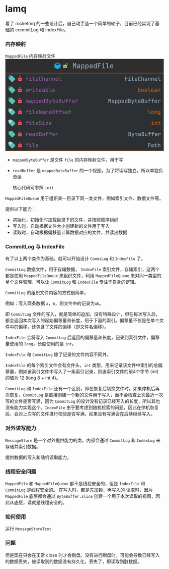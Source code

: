 # lamq

看了 rocketmq 的一些设计后，自己动手造一个简单的轮子，目前已经实现了基础的 commitLog 和 indexFile。

### 内存映射
`MappedFile` 内存映射文件![image-20220623144015119](doc/1.0-SNAPSHOT.assets/image-20220623144015119.png)

- `mappedByteBuffer` 是文件 `file` 的内存映射文件，用于写

- `readBuffer` 是 `mappedByteBuffer` 的一个视图，为了将读写独立，所以单独负责读

  核心代码可参照 `init`


`MappedFileQueue` 用于组织某一目录下同一类文件，例如索引文件、数据文件等。

提供以下能力：

- 初始化，初始化时加载目录下的文件，并按照顺序组织
- 写入时，自动根据文件大小创建新的文件用于写入
- 读取时，自动根据偏移量计算数据对应的文件，并读出数据



### CommitLog 与 IndexFile

有了以上两个类作为基础，就可以开始设计 `CommiLog` 和 `IndexFile` 了。



`CommitLog` 数据文件，用于存储数据， `IndexFile` 索引文件，存储索引，这两个都是使用 `MappedFileQueue` 来组织文件，利用 `MappedFileQueue` 来对同一类型的单个文件管理，可以让 `CommitLog` 和 `IndexFile` 专注于自身的逻辑。

`CommitLog` 的组织文件内容的方式很简单，

例如：写入两条数据 `a`，`b`，则文件中的记录为`ab`。

即 `CommitLog` 文件的写入，就是简单的追加，没有特殊设计，但在每次写入后，都会返回本次写入的起始偏移量和长度，用于下面的索引。偏移量不仅是在单个文件中的偏移，还包含了文件的偏移（即文件名偏移）。



`IndexFile` 会将写入 `CommitLog` 后返回的偏移量和长度，记录到索引文件，偏移量使用的 `long`，长度使用的是 `int`。

`IndexFile` 和 `CommitLog` 除了记录的文件内容不同外，

`IndexFile` 的每个索引文件会有文件头，`int` 类型，用来记录该文件中索引的总偏移量，例如该索引文件中写入了一条索引记录，则该索引文件的前4个字节 (int) 的值为 12 (long 8 + int 4)。

`CommitLog` 和 `IndexFile` 还有一个区别，即在恢复后切换文件时。如果停机后再次恢复，`CommitLog` 是直接创建一个新的文件用于写入，而不会检查上次最近一次写的文件是否写满，因为 `CommitLog` 的设计没有记录已经写入的长度，所以其也没有能力实现这个。`IndexFile` 由于要考虑到随机检索的问题，因此在停机恢复后，会对上次写的文件进行校验是否写满，如果没有写满会在后续继续写入。


### 对外读写能力

`MessageStore` 是一个对外提供能力的类，内部会通过 `CommitLog` 和 `IndexLog` 来存储并索引数据。

提供数据的写入和随机读取能力。


### 线程安全问题

`MappedFile` 和 `MappedFileQueue` 都不是线程安全的，但是 `IndexFile` 和 `CommitLog` 是线程安全的。
在写入时，都是先加锁，再写入的
读取时，因为 `MappedFile` 底层都会通过 `ByteBuffer.slice` 创建一个用于本次读取的视图，因此从底层，读就是线程安全的。
### 如何使用

运行 `MessageStoreTest`

### 问题

但是现在只会在正常 close 时才会刷盘。没有进行刷盘时，可能会导致已经写入的数据丢失，被读取到的数据没有持久化，丢失了，即读取到脏数据。


